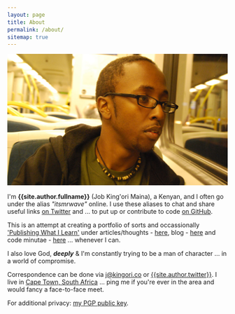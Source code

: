```yaml
---
layout: page
title: About
permalink: /about/
sitemap: true
---
```


![job-kingori-maina](/assets/images/cover-image@2x.jpg "Job King'ori Maina")

I'm **{{site.author.fullname}}** (Job King'ori Maina), a Kenyan, and I often go under
the alias _"itsmrwave"_ online. I use these aliases to chat and share useful links
[on Twitter][twitter] and ... to put up or contribute to code [on
GitHub][github].

This is an attempt at creating a portfolio of sorts and occassionally
['Publishing What I Learn'][1] under articles/thoughts -
[here][articles_archive], blog - [here][blog_archive] and code minutae -
[here][minutae_archive] ... whenever I can.

I also love God, _**deeply**_ & I'm constantly trying to be a man of character
... in a world of compromise.

Correspondence can be done via [j@kingori.co][email] or
[{{site.author.twitter}}][twitter]. I live in [Cape Town, South Africa][4]
... ping me if you're ever in the area and would fancy a face-to-face meet.

For additional privacy: [my PGP public key][6].

[twitter]: {{site.data.profiles.twitter.url}}
[github]: {{site.data.profiles.github.url}}
[articles_archive]: /articles/archive/
[blog_archive]: /blog/archive/
[minutae_archive]: /minutae/archive/
[email]: mailto:j@kingori.co?Subject=Hey%20There
[1]: /articles/2013/06/publish-what-you-learn/
[2]: /articles/2013/09/riding-lions/
[3]: https://www.google.co.ke/maps/preview#!q=nairobi%2C+kenya
[4]: http://goo.gl/zUs5dg
[6]: http://static.kingori.co/files/pgp_key/6E1D9B22_public.asc
